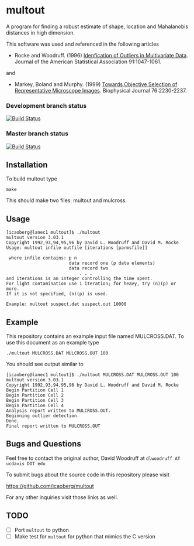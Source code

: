 multout
=======
A program for finding a robust estimate of shape, location and Mahalanobis distances in high dimension.

This software was used and referenced in the following articles

* Rocke and Woodruff. (1996) [Idenfication of Outliers in Multivariate 
Data](http://www.jstor.org/discover/10.2307/2291724?sid=21105809106893&uid=2&uid=4&uid=3739256&uid=3739864). 
Journal of the American Statistical Association 91:1047-1061.

and

* Markey, Boland and Murphy. (1999) [Towards Objective Selection of Representative 
Microscope Images](http://murphylab.web.cmu.edu/publications/72-markey1999.pdf). Biophysical Journal 
76:2230-2237.
 
### Development branch status
[![Build 
Status](https://travis-ci.org/icaoberg/multout.svg?branch=dev)](https://travis-ci.org/icaoberg/multout)

### Master branch status
[![Build 
Status](https://travis-ci.org/icaoberg/multout.svg?branch=master)](https://travis-ci.org/icaoberg/multout)

Installation
------------
To build multout type

```
make
```

This should make two files: multout and mulcross.

Usage
-----
```
[icaoberg@lanec1 multout]$ ./multout  
multout version 3.03.1
Copyright 1992,93,94,95,96 by David L. Woodruff and David M. Rocke
Usage: multout infile outfile [iterations [parmsfile]]

 where infile contains: p n
                        data record one (p data elements)
                        data record two
                            . . . 
and iterations is an integer controlling the time spent.
For light contamination use 1 iteration; for heavy, try (n)(p) or more.
If it is not specified, (n)(p) is used.

Example: multout suspect.dat suspect.out 10000
```

Example
-------
This repository contains an example input file named MULCROSS.DAT. To use this document as an example
type

```
./multout MULCROSS.DAT MULCROSS.OUT 100
```

You should see output similar to 

```
[icaoberg@lanec1 multout]$ ./multout MULCROSS.DAT MULCROSS.OUT 100
multout version 3.03.1
Copyright 1992,93,94,95,96 by David L. Woodruff and David M. Rocke
Begin Partition Cell 1
Begin Partition Cell 2
Begin Partition Cell 3
Begin Partition Cell 4
Analysis report written to MULCROSS.OUT.
Beginning outlier detection.
Done.
Final report written to MULCROSS.OUT
```

Bugs and Questions
------------------
Feel free to contact the original author, David Woodruff at `dlwoodruff AT ucdavis DOT edu`

To submit bugs about the source code in this repository please visit

https://github.com/icaoberg/multout

For any other inquiries visit those links as well.

TODO
----
- [ ] Port `multout` to python
- [ ] Make test for `multout` for python that mimics the C version
